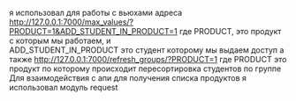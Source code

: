 я использовал для работы с вьюхами адреса http://127.0.0.1:7000/max_values/?PRODUCT=1&ADD_STUDENT_IN_PRODUCT=1 где PRODUCT, это продукт с которым мы работаем, и  
                                                                                                                  ADD_STUDENT_IN_PRODUCT это студент которому мы выдаем доступ
а также http://127.0.0.1:7000/refresh_groups/?PRODUCT=1 где PRODUCT это продукт по которому происходит пересортировка студентов по группе
Для взаимодействия с апи для получения списка продуктов я использовал модуль request
